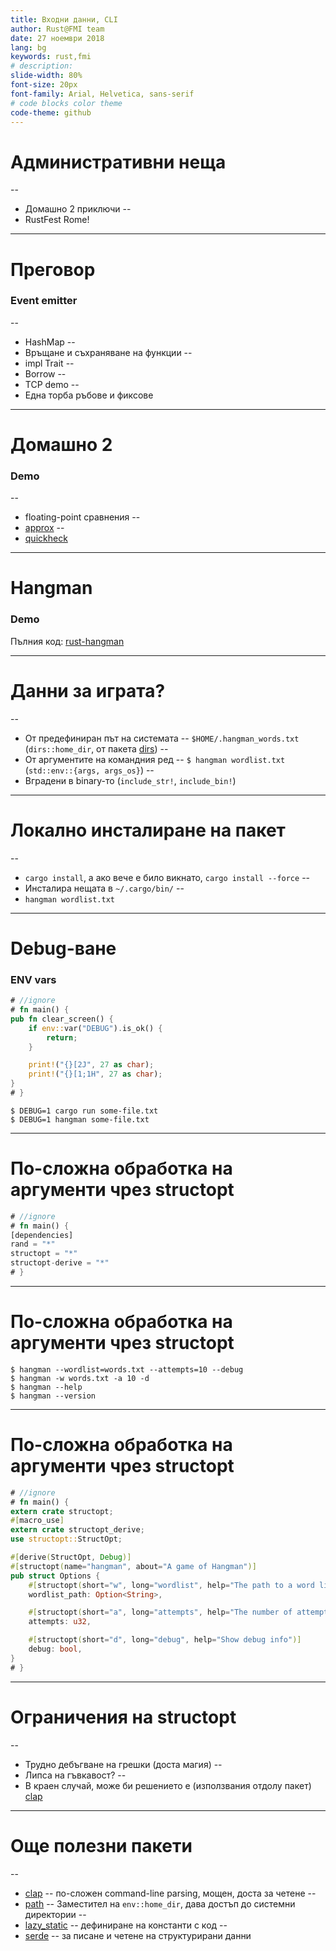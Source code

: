 ```yaml
---
title: Входни данни, CLI
author: Rust@FMI team
date: 27 ноември 2018
lang: bg
keywords: rust,fmi
# description:
slide-width: 80%
font-size: 20px
font-family: Arial, Helvetica, sans-serif
# code blocks color theme
code-theme: github
---
```


# Административни неща

--
* Домашно 2 приключи
--
* RustFest Rome!

---

# Преговор

### Event emitter

--
* HashMap
--
* Връщане и съхраняване на функции
--
* impl Trait
--
* Borrow
--
* TCP demo
--
* Една торба ръбове и фиксове

---

# Домашно 2

### Demo

--
* floating-point сравнения
--
* [approx](https://docs.rs/approx/latest/approx/)
--
* [quickheck](https://github.com/BurntSushi/quickcheck)

---

# Hangman

### Demo

Пълния код: [rust-hangman](https://github.com/AndrewRadev/rust-hangman)

---

# Данни за играта?

--
* От предефиниран път на системата -- `$HOME/.hangman_words.txt` (`dirs::home_dir`, от пакета [dirs](https://github.com/soc/dirs-rs))
--
* От аргументите на командния ред -- `$ hangman wordlist.txt` (`std::env::{args, args_os}`)
--
* Вградени в binary-то (`include_str!`, `include_bin!`)

---

# Локално инсталиране на пакет

--
* `cargo install`, а ако вече е било викнато, `cargo install --force`
--
* Инсталира нещата в `~/.cargo/bin/`
--
* `hangman wordlist.txt`

---

# Debug-ване

### ENV vars

```rust
# //ignore
# fn main() {
pub fn clear_screen() {
    if env::var("DEBUG").is_ok() {
        return;
    }

    print!("{}[2J", 27 as char);
    print!("{}[1;1H", 27 as char);
}
# }
```

```
$ DEBUG=1 cargo run some-file.txt
$ DEBUG=1 hangman some-file.txt
```

---

# По-сложна обработка на аргументи чрез structopt

```rust
# //ignore
# fn main() {
[dependencies]
rand = "*"
structopt = "*"
structopt-derive = "*"
# }
```

---

# По-сложна обработка на аргументи чрез structopt

```
$ hangman --wordlist=words.txt --attempts=10 --debug
$ hangman -w words.txt -a 10 -d
$ hangman --help
$ hangman --version
```

---

# По-сложна обработка на аргументи чрез structopt

```rust
# //ignore
# fn main() {
extern crate structopt;
#[macro_use]
extern crate structopt_derive;
use structopt::StructOpt;

#[derive(StructOpt, Debug)]
#[structopt(name="hangman", about="A game of Hangman")]
pub struct Options {
    #[structopt(short="w", long="wordlist", help="The path to a word list")]
    wordlist_path: Option<String>,

    #[structopt(short="a", long="attempts", help="The number of attempts to guess the word", default_value="10")]
    attempts: u32,

    #[structopt(short="d", long="debug", help="Show debug info")]
    debug: bool,
}
# }
```

---

# Ограничения на structopt

--
* Трудно дебъгване на грешки (доста магия)
--
* Липса на гъвкавост?
--
* В краен случай, може би решението е (използвания отдолу пакет) [clap](https://github.com/kbknapp/clap-rs)

---

# Още полезни пакети

--
* [clap](https://github.com/kbknapp/clap-rs) -- по-сложен command-line parsing, мощен, доста за четене
--
* [path](https://github.com/soc/dirs-rs) -- Заместител на `env::home_dir`, дава достъп до системни директории
--
* [lazy_static](https://github.com/rust-lang-nursery/lazy-static.rs) -- дефиниране на константи с код
--
* [serde](https://github.com/serde-rs/serde) -- за писане и четене на структурирани данни
